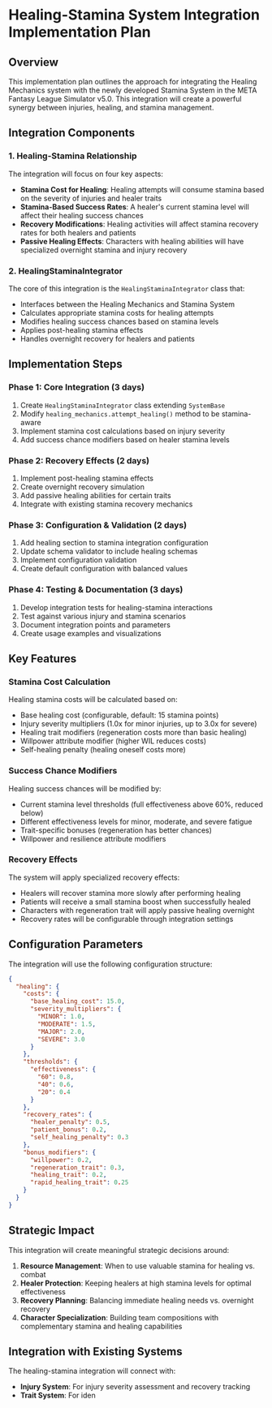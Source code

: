 # Healing-Stamina System Integration Implementation Plan

## Overview

This implementation plan outlines the approach for integrating the Healing Mechanics system with the newly developed Stamina System in the META Fantasy League Simulator v5.0. This integration will create a powerful synergy between injuries, healing, and stamina management.

## Integration Components

### 1. Healing-Stamina Relationship

The integration will focus on four key aspects:

- **Stamina Cost for Healing**: Healing attempts will consume stamina based on the severity of injuries and healer traits
- **Stamina-Based Success Rates**: A healer's current stamina level will affect their healing success chances
- **Recovery Modifications**: Healing activities will affect stamina recovery rates for both healers and patients
- **Passive Healing Effects**: Characters with healing abilities will have specialized overnight stamina and injury recovery

### 2. HealingStaminaIntegrator

The core of this integration is the `HealingStaminaIntegrator` class that:

- Interfaces between the Healing Mechanics and Stamina System
- Calculates appropriate stamina costs for healing attempts
- Modifies healing success chances based on stamina levels
- Applies post-healing stamina effects
- Handles overnight recovery for healers and patients

## Implementation Steps

### Phase 1: Core Integration (3 days)

1. Create `HealingStaminaIntegrator` class extending `SystemBase`
2. Modify `healing_mechanics.attempt_healing()` method to be stamina-aware
3. Implement stamina cost calculations based on injury severity
4. Add success chance modifiers based on healer stamina levels

### Phase 2: Recovery Effects (2 days)

1. Implement post-healing stamina effects
2. Create overnight recovery simulation
3. Add passive healing abilities for certain traits
4. Integrate with existing stamina recovery mechanics

### Phase 3: Configuration & Validation (2 days)

1. Add healing section to stamina integration configuration
2. Update schema validator to include healing schemas
3. Implement configuration validation
4. Create default configuration with balanced values

### Phase 4: Testing & Documentation (3 days)

1. Develop integration tests for healing-stamina interactions
2. Test against various injury and stamina scenarios
3. Document integration points and parameters
4. Create usage examples and visualizations

## Key Features

### Stamina Cost Calculation

Healing stamina costs will be calculated based on:

- Base healing cost (configurable, default: 15 stamina points)
- Injury severity multipliers (1.0x for minor injuries, up to 3.0x for severe)
- Healing trait modifiers (regeneration costs more than basic healing)
- Willpower attribute modifier (higher WIL reduces costs)
- Self-healing penalty (healing oneself costs more)

### Success Chance Modifiers

Healing success chances will be modified by:

- Current stamina level thresholds (full effectiveness above 60%, reduced below)
- Different effectiveness levels for minor, moderate, and severe fatigue
- Trait-specific bonuses (regeneration has better chances)
- Willpower and resilience attribute modifiers

### Recovery Effects

The system will apply specialized recovery effects:

- Healers will recover stamina more slowly after performing healing
- Patients will receive a small stamina boost when successfully healed
- Characters with regeneration trait will apply passive healing overnight
- Recovery rates will be configurable through integration settings

## Configuration Parameters

The integration will use the following configuration structure:

```json
{
  "healing": {
    "costs": {
      "base_healing_cost": 15.0,
      "severity_multipliers": {
        "MINOR": 1.0,
        "MODERATE": 1.5,
        "MAJOR": 2.0,
        "SEVERE": 3.0
      }
    },
    "thresholds": {
      "effectiveness": {
        "60": 0.8,
        "40": 0.6,
        "20": 0.4
      }
    },
    "recovery_rates": {
      "healer_penalty": 0.5,
      "patient_bonus": 0.2,
      "self_healing_penalty": 0.3
    },
    "bonus_modifiers": {
      "willpower": 0.2,
      "regeneration_trait": 0.3,
      "healing_trait": 0.2,
      "rapid_healing_trait": 0.25
    }
  }
}
```

## Strategic Impact

This integration will create meaningful strategic decisions around:

1. **Resource Management**: When to use valuable stamina for healing vs. combat
2. **Healer Protection**: Keeping healers at high stamina levels for optimal effectiveness
3. **Recovery Planning**: Balancing immediate healing needs vs. overnight recovery
4. **Character Specialization**: Building team compositions with complementary stamina and healing capabilities

## Integration with Existing Systems

The healing-stamina integration will connect with:

- **Injury System**: For injury severity assessment and recovery tracking
- **Trait System**: For iden